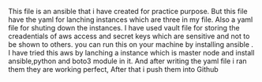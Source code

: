 This file is an ansible that i have created for practice purpose.
But this file have the yaml for lanching instances which are three in my file.
Also a yaml file for shuting down the instances.
I have used vault file for storing the creadentials of aws access and secret keys which are sensitive and not to be shown to others.
you can run this on your machine by installing ansible .
I have tried this aws by lanching a instance which is master node and install ansible,python and boto3 module in it.
And after writing the yaml file i ran them they are working perfect,
After that i push them into Github
